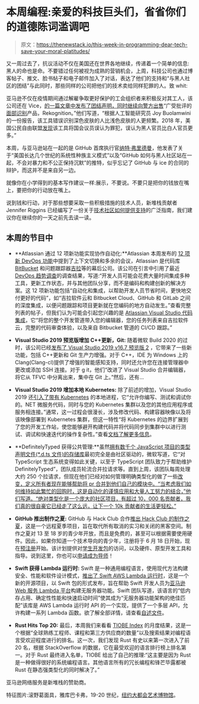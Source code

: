 # 本周编程:亲爱的科技巨头们，省省你们的道德陈词滥调吧

> 原文：<https://thenewstack.io/this-week-in-programming-dear-tech-save-your-moral-platitudes/>

又一周过去了，抗议活动不仅在美国还在世界各地继续，传递着一个简单的信息:黑人的命也是命。不要错过任何被视为成熟的营销机会，上周，科技公司也通过博客帖子、推文、脸书帖子和电子邮件加入了对话，表达了他们的支持和“与黑人社区的团结”与此同时，那些同样的公司把他们的技术卖给同样犯罪的人。致 whit:

亚马逊不仅在疫情期间通过解雇争取更好保护的工会组织者来积极反对其工人，该公司还在 Vice，[的一篇文章中发布了团结声明，同时继续向警方出售](https://www.wired.com/story/protests-renew-scrutiny-tech-ties-law-enforcement/)“广受批评的[面部识别](https://www.wired.com/tag/facial-recognition/)产品，Rekognition。”他们写道，“根据人工智能研究员 Joy Buolamwini 的一份报告，该工具错误识别深色皮肤的人比浅色皮肤的人更频繁。2018 年，美国公民自由联盟[发现](https://www.aclu.org/blog/privacy-technology/surveillance-technologies/amazons-face-recognition-falsely-matched-28)该工具将国会议员误认为罪犯，误认为黑人官员比白人官员更多。”

本周，与亚马逊站在一起的是 GitHub 首席执行官[纳特·弗里德曼](https://twitter.com/natfriedman)，他发表了关于“美国长达几个世纪的系统性种族主义模式”以及“GitHub 如何与黑人社区站在一起，不会对暴力和不公正保持沉默”的推特，似乎忘记了 GitHub 与 ice 的合同的辩护，而这并不是来自另一边。

就像你在小学得到的基本写作建议一样:展示，不要说。不要只是把你的钱放在嘴上，要把你的行动放在嘴上。

说到钱和行动，对于那些想要采取一些积极措施的技术人员，新堆栈贡献者 Jennifer Riggins 已经编写了一份关于[技术社区如何提供支持](https://thenewstack.io/black-lives-matter-how-the-tech-community-can-provide-support/)的广泛指南，我们建议你在继续你的一天之前先去读一读。

## 本周的节目中

*   **Atlassian 通过 12 项新功能实现协作自动化:**Atlassian 本周发布的 [12 项新 DevOps 功能](https://www.atlassian.com/blog/devops/new-collaboration-features)中提到了上下文切换和多余的会议，Atlassian 是代码库 [BitBucket](https://bitbucket.org/product) 和问题跟踪器[吉拉](https://www.atlassian.com/software/jira)等的幕后公司。该公司在引言中引用了最近 [DevOps 趋势调查](http://www.atlassian.com/whitepapers/devops-survey-2020)的调查结果，写道:“开发人员可能会花费大量时间集成多种工具，更新工作状态，并与其他团队分享，而不是编码和构建创新的解决方案。这 12 项新功能包括“自动化和集成，以帮助开发人员节省时间，更快地交付更好的代码”，如“吉拉软件云和 Bitbucket Cloud、GitHub 和 GitLab 之间的深度集成，以便问题跟踪和项目更新就在您编码的地方自动发生。”查看完整列表的帖子，但我们认为可能会引起您兴趣的是 [Atlassian Visual Studio 代码集成](https://bitbucket.org/blog/atlassian-for-vscode-bitbucketcloud-and-jirasoftware-extension-for-visual-studio-code)，它“将您的整个开发管道带入您的编辑器，您的任务列表来自吉拉软件云，完整的代码审查体验，以及来自 Bitbucket 管道的 CI/CD 跟踪。”
*   **Visual Studio 2019 预览版增加 C++更新，Git:** 随着微软 Build 2020 的过时，该公司已经[发布了 Visual Studio 2019 v16.7 预览版 2](https://devblogs.microsoft.com/visualstudio/visual-studio-2019-v16-7-preview-2/) ，它带来了一些新功能，包括 C++更新和 Git 生产力增强。对于 C++，IDE 为 Windows 上的 Clang(Clang-cl)提供了增强的智能感知支持，同时还允许您在连接管理器中更改或添加 SSH 连接。对于 g it，他们“改进了 Visual Studio 合并编辑器，将它从 TFVC 中分离出来，集中在 Git 上。”然后，还有…
*   **Visual Studio 2019 增加本地 Kubernetes:** 除了前述的增加，Visual Studio 2019 还[引入了带有 Kubernetes](https://devblogs.microsoft.com/visualstudio/introducing-local-process-with-kubernetes-for-visual-studio%e2%80%af2019/) 的本地进程，它“允许你编写、测试和调试你的。NET 微服务代码，同时与您的 Kubernetes 集群以及您的其他应用程序或服务相连接。”通常，这一过程会很漫长，涉及修改代码、构建容器映像以及将该映像部署到 Kubernetes 集群，但这一特性“将 Kubernetes 的边界扩展到了您的开发工作站，使您能够避开构建代码并将代码同步到集群中以进行测试、调试和快速迭代的操作复杂性。”查看[文档了解更多信息](https://docs.microsoft.com/en-us/azure/dev-spaces/how-to/local-process-kubernetes-visual-studio)。

*   **DefinitelyTyped 获得公共管理:**虽然[拥有数千个 JavaScript 项目的类型声明文件(*.d.ts 文件)的存储库](https://github.com/DefinitelyTyped/DefinitelyTyped)最初完全是由社区驱动的，微软写道，它“对 TypeScript 生态系统变得如此关键，以至于 TypeScript 团队致力于帮助维护 DefinitelyTyped”，团队成员轮流合并拉请求等。直到上周，该团队每周处理大约 250 个拉请求，但现在他们已经对如何管理明确类型化的做了一些[改变，定义所有者现在能够帮助将 pr 合并到他们自己的模块中。“当考虑我们如何维持如此繁忙的回购时，这是自动化的谨慎应用和大量人工努力的结合，”他们写道。“绝对类型化是一个庞大的社区项目，有超过 10，000 名贡献者，我们真的很自豪它已经走了这么远，让下一个 10k 贡献者的生活更轻松。”](https://devblogs.microsoft.com/typescript/changes-to-how-we-manage-definitelytyped/)
*   **GitHub 推出制作之夏:** GitHub 与 Hack Club 合作[推出 Hack Club 的制作之夏](https://github.blog/2020-05-28-introducing-hack-clubs-summer-of-making/)，这是一个远程夏季项目，旨在取代所有取消的实习和关闭的黑客空间。制作之夏对 13 至 18 岁的青少年开放，而且是免费的，甚至可以根据需要使用硬件。因此，如果你知道一个技术导向的青少年，注册将于 6 月 18 日开始，现在[预注册](https://hack.af/som-apply)开始。该计划提供对[学生开发包](https://education.github.com/pack)的访问，以及硬件、原型开发工具和指导。说到这里，你也可以[申请成为导师](https://airtable.com/shrm8k5H6qnKY0m5q)！

*   **Swift 获得 Lambda 运行时:** Swift 是一种通用编程语言，使用现代方法构建安全、性能和软件设计模式，[推出了 Swift AWS Lambda 运行时](https://swift.org/blog/aws-lambda-runtime/)，这是一个新的开源项目，以 Swift 包的形式发布，旨在帮助 Swift 开发人员为[亚马逊 Web 服务 Lambda 平台](https://aws.amazon.com/lambda/)构建无服务器功能。Swift 团队写道，该语言的“低内存占用、确定性性能和快速启动时间”使其成为“无服务器功能架构的绝佳匹配”该库是 AWS Lambda 运行时 API 的一个实现，提供了一个多层 API，允许构建一系列 Lambda 函数。欲了解全部详情，请查看[自述文件](https://github.com/swift-server/swift-aws-lambda-runtime)。
*   **Rust Hits Top 20:** 最后，本周我们来看看 [TIOBE Index](https://www.tiobe.com/tiobe-index/) 的月度结果，这是一个根据“全球熟练工程师、课程和第三方供应商的数量”以及搜索结果对编程语言受欢迎程度进行的排名。这一次，我们发现 Rust 有史以来第一次进入了前 20 名，根据 StackOverflow 的数据，它在最受欢迎的语言排行榜上排名第一。对于 Rust 最终进入名单，TIOBE 给出了自己的推理:“这主要是因为 Rust 是一种做得很好的系统编程语言。其他语言所有的冗长编程和锋芒毕露都被 Rust 在静态强类型化的同时解决了。”

亚马逊网络服务是新堆栈的赞助商。

特征图片:滚野葛面具，雅库巴卡弗，19-20 世纪，[纽约大都会艺术博物馆](https://www.metmuseum.org/art/collection/search/314906)。

<svg xmlns:xlink="http://www.w3.org/1999/xlink" viewBox="0 0 68 31" version="1.1"><title>Group</title> <desc>Created with Sketch.</desc></svg>